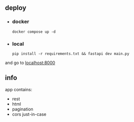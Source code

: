 ## deploy
- ### docker
    ``docker compose up -d``
- ### local
  ``pip install -r requirements.txt && fastapi dev main.py``

and go to [localhost:8000](http://localhost:8000)

## info
app contains:
- rest
- html
- pagination
- cors just-in-case